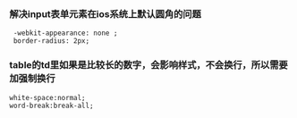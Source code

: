 ### 解决input表单元素在ios系统上默认圆角的问题
```
 -webkit-appearance: none ;
 border-radius: 2px;
```

### table的td里如果是比较长的数字，会影响样式，不会换行，所以需要加强制换行
```
white-space:normal;
word-break:break-all;
```

